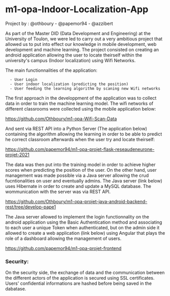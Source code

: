 # m1-opa-Indoor-Localization-App

Project by : @othboury - @papemor94 - @azzibert

As part of the Master DID (Data Development and Engineering) at the University of Toulon, we were led to carry out a very ambitious project that allowed us to put into effect 
our knowledge in mobile development, web development and machine learning. The project consisted on creating an android application allowing the user to locate theirself 
within the university's campus (Indoor localization) using Wifi Networks.

The main functionnalities of the application:

      - User Login
      - User indoor localization (predicting the position)
      - User feeding the learning algorithm by scaning new Wifi networks 

The first approach in the developpment of the application was to collect data in order to train the machine learning model. The wifi networks of different classrooms were collected
using the mobile application below:

https://github.com/Othboury/m1-opa-Wifi-Scan-Data

And sent via REST API into a Python Server (The application below) containing the algorithm allowing the learning in order to be able to predict he correct classroom afterwards when 
the user try and locate theirself:

https://github.com/papemor94/m1-opa-projet-flask-reseaudeneurone-projet-2021

The data was then put into the training model in order to achieve higher scores when predicting the position of the user. On the other hand, user management was made possible via a Java 
server allowing the crud fucntionalities on user and eventually admins. The Java server (link below) uses Hibernate in order to create and update a MySQL database. The wommunication with the server 
was via REST API.

https://github.com/Othboury/m1-opa-projet-java-android-backend-rest/tree/develop-pape1

The Java server allowed to implement the login functionnality on the android application using the Basic Authentication method and associating to each user a unique Token when 
authenticated, but on the admin side it allowed to create a web application (link below) using Angular that plays the role of a dashboard allowing the management of users.

https://github.com/papemor94/m1-opa-projet-frontend

<h3>Security:</h3>

On the security side, the exchange of data and the communication between the different actors of the application is secured using SSL certificates. Users' confidential informations 
are hashed before being saved in the dabatase.
